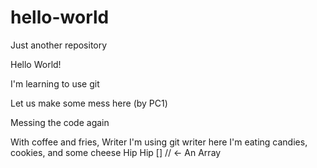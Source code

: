 # hello-world
Just another repository

Hello World!

I'm learning to use git

Let us make some mess here (by PC1)

Messing the code again

With coffee and fries,
Writer
I'm using git writer here
I'm eating candies, cookies, and some cheese
Hip Hip [] // <- An Array
